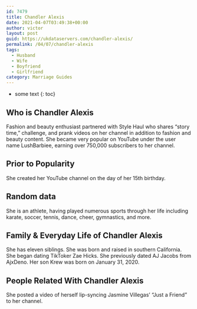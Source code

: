 ```yaml
---
id: 7479
title: Chandler Alexis
date: 2021-04-07T03:49:38+00:00
author: victor
layout: post
guid: https://ukdataservers.com/chandler-alexis/
permalink: /04/07/chandler-alexis
tags:
  - Husband
  - Wife
  - Boyfriend
  - Girlfriend
category: Marriage Guides
---
```


* some text
{: toc}


## Who is Chandler Alexis



Fashion and beauty enthusiast partnered with Style Haul who shares &#8220;story time,&#8221; challenge, and prank videos on her channel in addition to fashion and beauty content. She became very popular on YouTube under the user name LushBarbiee, earning over 750,000 subscribers to her channel. 

                
                
                
## Prior to Popularity



She created her YouTube channel on the day of her 15th birthday.

                
                
                
## Random data



She is an athlete, having played numerous sports through her life including karate, soccer, tennis, dance, cheer, gymnastics, and more.

                
                
                
## Family & Everyday Life of Chandler Alexis



She has eleven siblings. She was born and raised in southern California. She began dating TikToker Zae Hicks. She previously dated AJ Jacobs from AjxDeno. Her son Krew was born on January 31, 2020. 

                
                
                
## People Related With Chandler Alexis



She posted a video of herself lip-syncing Jasmine Villegas&#8217; &#8220;Just a Friend&#8221; to her channel.

                
              
            
          
          
          